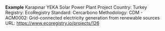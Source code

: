 **Example**
Karapınar YEKA Solar Power Plant Project
Country: Turkey
Registry: EcoRegistry
Standard: Cercarbono
Methodology: CDM - ACM0002: Grid-connected electricity generation from renewable sources
URL: https://www.ecoregistry.io/projects/126
